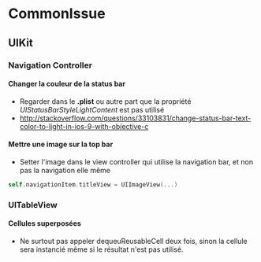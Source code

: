 # CommonIssue

## UIKit
### Navigation Controller
#### Changer la couleur de la status bar
* Regarder dans le **.plist** ou autre part que la propriété _UIStatusBarStyleLightContent_ est pas utilisé
* http://stackoverflow.com/questions/33103831/change-status-bar-text-color-to-light-in-ios-9-with-objective-c

#### Mettre une image sur la top bar
* Setter l'image dans le view controller qui utilise la navigation bar, et non pas la navigation elle même
``` Swift
self.navigationItem.titleView = UIImageView(...)
```
### UITableView

#### Cellules superposées
* Ne surtout pas appeler dequeuReusableCell deux fois, sinon la cellule sera instancié même si le résultat n'est pas utilisé.
